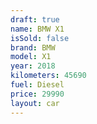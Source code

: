 ```yaml
---
draft: true
name: BMW X1
isSold: false
brand: BMW
model: X1
year: 2018
kilometers: 45690
fuel: Diesel
price: 29990
layout: car
---
```


